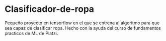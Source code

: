 # Clasificador-de-ropa
Pequeño proyecto en tensorflow en el que se entrena al algoritmo para que sea capaz de clasificar ropa. Hecho con la ayuda del curso de fundamentos practicos de ML de Platzi.
